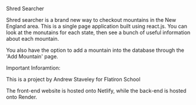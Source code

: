 Shred Searcher

Shred searcher is a brand new way to checkout mountains in the New England area. This is a single page application built using react.js. You can look at the monutains for each state, then see a bunch of useful information about each mountain.

You also have the option to add a mountain into the database through the 'Add Mountain' page.

Important Inforamtion:

This is a project by Andrew Staveley for Flatiron School

The front-end website is hosted onto Netlify, while the back-end is hosted onto Render.